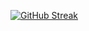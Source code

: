 [![GitHub Streak](https://streak-stats.demolab.com?user=AVerbovskiy&theme=gruvbox&mode=weekly&card_width=800)](https://git.io/streak-stats)
